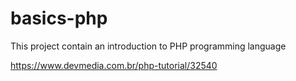 # basics-php
This project contain an introduction to PHP programming language


https://www.devmedia.com.br/php-tutorial/32540